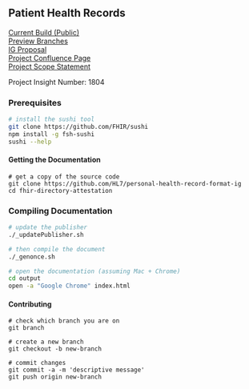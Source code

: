 ## Patient Health Records

[Current Build (Public)](https://build.fhir.org/ig/HL7/personal-health-record-format-ig/)  
[Preview Branches](https://build.fhir.org/ig/HL7/personal-health-record-format-ig/branches/)  
[IG Proposal](https://confluence.hl7.org/display/FHIR/Personal+Health+Records)  
[Project Confluence Page](https://confluence.hl7.org/display/PE/Standard+Personal+Health+Record+FHIR+IG)  
[Project Scope Statement](https://jira.hl7.org/browse/PSS-2125) 

Project Insight Number:  1804

### Prerequisites 

```bash 
# install the sushi tool
git clone https://github.com/FHIR/sushi
npm install -g fsh-sushi
sushi --help
```


#### Getting the Documentation    

```shell
# get a copy of the source code
git clone https://github.com/HL7/personal-health-record-format-ig
cd fhir-directory-attestation
```



### Compiling Documentation  

```bash 
# update the publisher
./_updatePublisher.sh

# then compile the document
./_genonce.sh

# open the documentation (assuming Mac + Chrome)
cd output
open -a "Google Chrome" index.html
```


#### Contributing  

```shell
# check which branch you are on
git branch

# create a new branch
git checkout -b new-branch

# commit changes
git commit -a -m 'descriptive message'
git push origin new-branch
```

